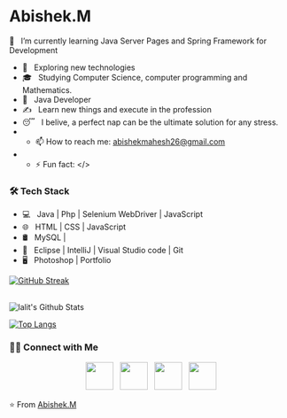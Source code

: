 # Abishek.M
🔭 &nbsp; I’m currently learning Java Server Pages and Spring Framework for Development
- 🤔 &nbsp; Exploring new technologies
- 🎓 &nbsp; Studying Computer Science, computer programming and Mathematics.
- 💼 &nbsp; Java Developer
- ✍️ &nbsp; Learn new things and execute in the profession 
- 😴 &nbsp; I belive, a perfect nap can be the ultimate solution for any stress.
- - 📫 How to reach me: abishekmahesh26@gmail.com
- - ⚡ Fun fact: </> 

<h3>🛠 Tech Stack</h3>

- 💻 &nbsp; Java | Php | Selenium WebDriver | JavaScript  
- 🌐 &nbsp; HTML | CSS | JavaScript
- 🛢 &nbsp; MySQL |
- 🔧 &nbsp; Eclipse | IntelliJ | Visual Studio code  | Git
- 🖥 &nbsp; Photoshop | Portfolio


[![GitHub Streak](https://github-readme-streak-stats.herokuapp.com?user=Abi8697&theme=submarine-flowers&border_radius=5&fire=DD701B)](https://git.io/streak-stats)

<br>

<img align="center" src="https://github-readme-stats.vercel.app/api?username=Abi8697&include_all_commits=true&count_private=true&show_icons=true&line_height=20&title_color=7A7ADB&icon_color=2234AE&text_color=D3D3D3&bg_color=0,000000,130F40" alt="lalit's Github Stats">

</br>



[![Top Langs](https://github-readme-stats.vercel.app/api/top-langs/?username=Abi8697&layout=compact&text_color=daf7dc&bg_color=151515)](https://github.com/Abi8697/github-readme-stats)




<h3> 🤝🏻 Connect with Me </h3>

<p align="center">
&nbsp; <a href="https://twitter.com/AbishekMahesh6?t=RcTtk-SUyeRGnX3CBgvXMA&s=09" target="_blank" rel="noopener noreferrer"><img src="https://img.icons8.com/plasticine/100/000000/twitter.png" width="50" /></a>  
&nbsp; <a href="https://www.instagram.com/shake_abi.here/" target="_blank" rel="noopener noreferrer"><img src="https://img.icons8.com/plasticine/100/000000/instagram-new.png" width="50" /></a>  
&nbsp; <a href="https://www.linkedin.com/in/abishek-mahesh-741a991b4/" target="_blank" rel="noopener noreferrer"><img src="https://img.icons8.com/plasticine/100/000000/linkedin.png" width="50" /></a>
&nbsp; <a href="mailto:abishekmahesh26@gmail.com" target="_blank" rel="noopener noreferrer"><img src="https://img.icons8.com/plasticine/100/000000/gmail.png"  width="50" /></a>
</p>

⭐️ From [Abishek.M](https://github.com/Abi8697)
